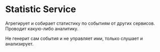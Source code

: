 # Statistic Service

Агрегирует и собирает статистику по событиям от других сервисов. Проводит какую-либо аналитику.

Не генерит сам события и не управляет ими, только слушает и анализирует.